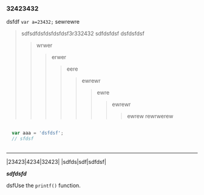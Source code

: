 ### 32423432

dsfdf ```var a=23432;``` sewrewre

>sdfsdfdsfdsfdsfdsf3r332432
>sdfdsfdsf
>dsfdsfdsf
>>wrwer
>>>erwer
>>>>eere
>>>>>ewrewr
>>>>>>ewre
>>>>>>>ewrewr
>>>>>>>>ewrew
>>>>>>rewrwerew

```javascript
  
  var aaa = 'dsfdsf';
  // sfdsf
  
```

---

|23423|4234|32423|
|sdfds|sdf|sdfdsf|

***sdfdsfd***

dsfUse the `printf()` function.